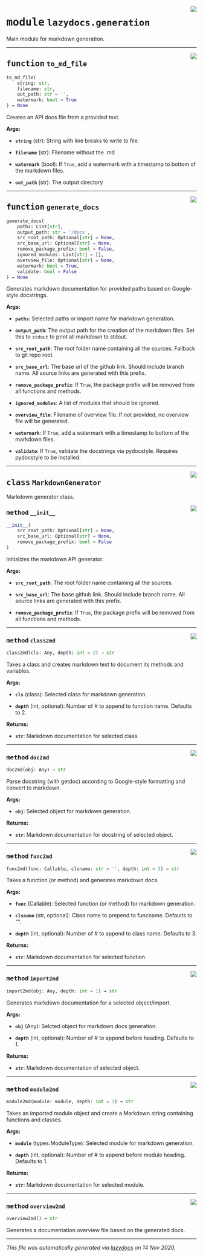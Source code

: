 
<a href="https://github.com/ml-tooling/lazydocs/blob/main/src/lazydocs/generation.py#L0"><img align="right" style="float:right;" src="https://img.shields.io/badge/-source-cccccc?style=flat-square"></a>

# <kbd>module</kbd> `lazydocs.generation`
Main module for markdown generation.


---

<a href="https://github.com/ml-tooling/lazydocs/blob/main/src/lazydocs/generation.py#L172"><img align="right" style="float:right;" src="https://img.shields.io/badge/-source-cccccc?style=flat-square"></a>

## <kbd>function</kbd> `to_md_file`

```python
to_md_file(
    string: str,
    filename: str,
    out_path: str = '',
    watermark: bool = True
) → None
```

Creates an API docs file from a provided text.


**Args:**


 - <b>`string`</b> (str):  String with line breaks to write to file.

 - <b>`filename`</b> (str):  Filename without the .md

 - <b>`watermark`</b> (bool):  If `True`, add a watermark with a timestamp to bottom of the markdown files.

 - <b>`out_path`</b> (str):  The output directory


---

<a href="https://github.com/ml-tooling/lazydocs/blob/main/src/lazydocs/generation.py#L751"><img align="right" style="float:right;" src="https://img.shields.io/badge/-source-cccccc?style=flat-square"></a>

## <kbd>function</kbd> `generate_docs`

```python
generate_docs(
    paths: List[str],
    output_path: str = '/docs',
    src_root_path: Optional[str] = None,
    src_base_url: Optional[str] = None,
    remove_package_prefix: bool = False,
    ignored_modules: List[str] = [],
    overview_file: Optional[str] = None,
    watermark: bool = True,
    validate: bool = False
) → None
```

Generates markdown documentation for provided paths based on Google-style docstrings.


**Args:**


 - <b>`paths`</b>:  Selected paths or import name for markdown generation.

 - <b>`output_path`</b>:  The output path for the creation of the markdown files. Set this to `stdout` to print all markdown to stdout.

 - <b>`src_root_path`</b>:  The root folder name containing all the sources. Fallback to git repo root.

 - <b>`src_base_url`</b>:  The base url of the github link. Should include branch name. All source links are generated with this prefix.

 - <b>`remove_package_prefix`</b>:  If `True`, the package prefix will be removed from all functions and methods.

 - <b>`ignored_modules`</b>:  A list of modules that should be ignored.

 - <b>`overview_file`</b>:  Filename of overview file. If not provided, no overview file will be generated.

 - <b>`watermark`</b>:  If `True`, add a watermark with a timestamp to bottom of the markdown files.

 - <b>`validate`</b>:  If `True`, validate the docstrings via pydocstyle. Requires pydocstyle to be installed.


---

<a href="https://github.com/ml-tooling/lazydocs/blob/main/src/lazydocs/generation.py#L247"><img align="right" style="float:right;" src="https://img.shields.io/badge/-source-cccccc?style=flat-square"></a>

## <kbd>class</kbd> `MarkdownGenerator`
Markdown generator class.



<a href="https://github.com/ml-tooling/lazydocs/blob/main/src/lazydocs/generation.py#L250"><img align="right" style="float:right;" src="https://img.shields.io/badge/-source-cccccc?style=flat-square"></a>

### <kbd>method</kbd> `__init__`

```python
__init__(
    src_root_path: Optional[str] = None,
    src_base_url: Optional[str] = None,
    remove_package_prefix: bool = False
)
```

Initializes the markdown API generator.


**Args:**


 - <b>`src_root_path`</b>:  The root folder name containing all the sources.

 - <b>`src_base_url`</b>:  The base github link. Should include branch name.
 All source links are generated with this prefix.

 - <b>`remove_package_prefix`</b>:  If `True`, the package prefix will be removed from all functions and methods.



---

<a href="https://github.com/ml-tooling/lazydocs/blob/main/src/lazydocs/generation.py#L514"><img align="right" style="float:right;" src="https://img.shields.io/badge/-source-cccccc?style=flat-square"></a>

### <kbd>method</kbd> `class2md`

```python
class2md(cls: Any, depth: int = 2) → str
```

Takes a class and creates markdown text to document its methods and variables.


**Args:**


 - <b>`cls`</b> (class):  Selected class for markdown generation.

 - <b>`depth`</b> (int, optional):  Number of # to append to function name. Defaults to 2.


**Returns:**


 - <b>`str`</b>:  Markdown documentation for selected class.

---

<a href="https://github.com/ml-tooling/lazydocs/blob/main/src/lazydocs/generation.py#L339"><img align="right" style="float:right;" src="https://img.shields.io/badge/-source-cccccc?style=flat-square"></a>

### <kbd>method</kbd> `doc2md`

```python
doc2md(obj: Any) → str
```

Parse docstring (with getdoc) according to Google-style formatting and convert to markdown.


**Args:**


 - <b>`obj`</b>:  Selected object for markdown generation.


**Returns:**


 - <b>`str`</b>:  Markdown documentation for docstring of selected object.

---

<a href="https://github.com/ml-tooling/lazydocs/blob/main/src/lazydocs/generation.py#L434"><img align="right" style="float:right;" src="https://img.shields.io/badge/-source-cccccc?style=flat-square"></a>

### <kbd>method</kbd> `func2md`

```python
func2md(func: Callable, clsname: str = '', depth: int = 3) → str
```

Takes a function (or method) and generates markdown docs.


**Args:**


 - <b>`func`</b> (Callable):  Selected function (or method) for markdown generation.

 - <b>`clsname`</b> (str, optional):  Class name to prepend to funcname. Defaults to "".

 - <b>`depth`</b> (int, optional):  Number of # to append to class name. Defaults to 3.


**Returns:**


 - <b>`str`</b>:  Markdown documentation for selected function.

---

<a href="https://github.com/ml-tooling/lazydocs/blob/main/src/lazydocs/generation.py#L688"><img align="right" style="float:right;" src="https://img.shields.io/badge/-source-cccccc?style=flat-square"></a>

### <kbd>method</kbd> `import2md`

```python
import2md(obj: Any, depth: int = 1) → str
```

Generates markdown documentation for a selected object/import.


**Args:**


 - <b>`obj`</b> (Any):  Selcted object for markdown docs generation.

 - <b>`depth`</b> (int, optional):  Number of # to append before heading. Defaults to 1.


**Returns:**


 - <b>`str`</b>:  Markdown documentation of selected object.

---

<a href="https://github.com/ml-tooling/lazydocs/blob/main/src/lazydocs/generation.py#L601"><img align="right" style="float:right;" src="https://img.shields.io/badge/-source-cccccc?style=flat-square"></a>

### <kbd>method</kbd> `module2md`

```python
module2md(module: module, depth: int = 1) → str
```

Takes an imported module object and create a Markdown string containing functions and classes.


**Args:**


 - <b>`module`</b> (types.ModuleType):  Selected module for markdown generation.

 - <b>`depth`</b> (int, optional):  Number of # to append before module heading. Defaults to 1.


**Returns:**


 - <b>`str`</b>:  Markdown documentation for selected module.

---

<a href="https://github.com/ml-tooling/lazydocs/blob/main/src/lazydocs/generation.py#L708"><img align="right" style="float:right;" src="https://img.shields.io/badge/-source-cccccc?style=flat-square"></a>

### <kbd>method</kbd> `overview2md`

```python
overview2md() → str
```

Generates a documentation overview file based on the generated docs.




---

_This file was automatically generated via [lazydocs](https://github.com/ml-tooling/lazydocs) on 14 Nov 2020._
